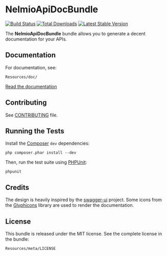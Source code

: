 NelmioApiDocBundle
==================

[![Build
Status](https://secure.travis-ci.org/jlpoveda/NelmioApiDocBundle.png?branch=master)](http://travis-ci.org/jlpoveda/NelmioApiDocBundle)
[![Total Downloads](https://poser.pugx.org/jlpoveda/api-doc-bundle/downloads)](https://packagist.org/packages/jlpoveda/api-doc-bundle)
[![Latest Stable
Version](https://poser.pugx.org/jlpoveda/api-doc-bundle/v/stable)](https://packagist.org/packages/jlpoveda/api-doc-bundle)

The **NelmioApiDocBundle** bundle allows you to generate a decent documentation
for your APIs.

Documentation
-------------

For documentation, see:

    Resources/doc/

[Read the documentation](https://github.com/nelmio/NelmioApiDocBundle/blob/master/Resources/doc/index.rst)


Contributing
------------

See
[CONTRIBUTING](https://github.com/nelmio/NelmioApiDocBundle/blob/master/CONTRIBUTING.md)
file.


Running the Tests
-----------------

Install the [Composer](http://getcomposer.org/) `dev` dependencies:

    php composer.phar install --dev

Then, run the test suite using
[PHPUnit](https://github.com/sebastianbergmann/phpunit/):

    phpunit


Credits
-------

The design is heavily inspired by the
[swagger-ui](https://github.com/wordnik/swagger-ui) project.
Some icons from the [Glyphicons](http://glyphicons.com/) library are used to
render the documentation.


License
-------

This bundle is released under the MIT license. See the complete license in the
bundle:

    Resources/meta/LICENSE
